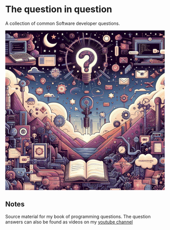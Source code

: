 # The question in question

A collection of common Software developer questions.

![cover](./src/assets/_949406de-1a33-432e-a5c9-c9d8ba93818a.jpg)

## Notes

Source material for my book of programming questions. The question answers can also be found as videos on my [youtube channel](https://www.youtube.com/channel/UC0BAd8tPlDqFvDYBemHcQPQ)
